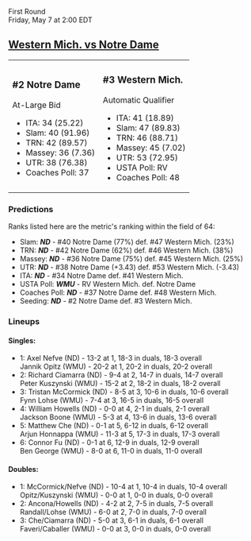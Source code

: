 First Round  
Friday, May 7 at 2:00 EDT
## [Western Mich. vs Notre Dame](https://www.ncaa.com/game/5833372) 

<table><tr><td>  

### #2 Notre Dame  

At-Large Bid  
- ITA: 34 (25.22)  
- Slam: 40 (91.96)  
- TRN: 42 (89.57)  
- Massey: 36 (7.36)  
- UTR: 38 (76.38)  
- Coaches Poll: 37  

</td><td>  

### #3 Western Mich.  

Automatic Qualifier  
- ITA: 41 (18.89)  
- Slam: 47 (89.83)  
- TRN: 46 (88.71)  
- Massey: 45 (7.02)  
- UTR: 53 (72.95)  
- USTA Poll: RV  
- Coaches Poll: 48  

</td></tr></table>  

 ### Predictions  

Ranks listed here are the metric's ranking within the field of 64:  
- Slam: ***ND*** - #40 Notre Dame (77%) def. #47 Western Mich. (23%)  
- TRN: ***ND*** - #42 Notre Dame (62%) def. #46 Western Mich. (38%)  
- Massey: ***ND*** - #36 Notre Dame (75%) def. #45 Western Mich. (25%)  
- UTR: ***ND*** - #38 Notre Dame (+3.43) def. #53 Western Mich. (-3.43)  
- ITA: ***ND*** - #34 Notre Dame def. #41 Western Mich.  
- USTA Poll: ***WMU*** - RV Western Mich. def. Notre Dame  
- Coaches Poll: ***ND*** - #37 Notre Dame def. #48 Western Mich.  
- Seeding: ***ND*** - #2 Notre Dame def. #3 Western Mich.  

 ### Lineups  

 #### Singles:  
- 1: Axel Nefve (ND) - 13-2 at 1, 18-3 in duals, 18-3 overall  
    Jannik Opitz (WMU) - 20-2 at 1, 20-2 in duals, 20-2 overall  
- 2: Richard Ciamarra (ND) - 9-4 at 2, 14-7 in duals, 14-7 overall  
    Peter Kuszynski (WMU) - 15-2 at 2, 18-2 in duals, 18-2 overall  
- 3: Tristan McCormick (ND) - 8-5 at 3, 10-6 in duals, 10-6 overall  
    Fynn Lohse (WMU) - 7-4 at 3, 16-5 in duals, 16-5 overall  
- 4: William Howells (ND) - 0-0 at 4, 2-1 in duals, 2-1 overall  
    Jackson Boone (WMU) - 5-3 at 4, 13-6 in duals, 13-6 overall  
- 5: Matthew Che (ND) - 0-1 at 5, 6-12 in duals, 6-12 overall  
    Arjun Honnappa (WMU) - 11-3 at 5, 17-3 in duals, 17-3 overall  
- 6: Connor Fu (ND) - 0-1 at 6, 12-9 in duals, 12-9 overall  
    Ben George (WMU) - 8-0 at 6, 11-0 in duals, 11-0 overall  

 #### Doubles:  
- 1: McCormick/Nefve (ND) - 10-4 at 1, 10-4 in duals, 10-4 overall  
    Opitz/Kuszynski (WMU) - 0-0 at 1, 0-0 in duals, 0-0 overall  
- 2: Ancona/Howells (ND) - 4-2 at 2, 7-5 in duals, 7-5 overall  
    Randall/Lohse (WMU) - 6-0 at 2, 7-0 in duals, 7-0 overall  
- 3: Che/Ciamarra (ND) - 5-0 at 3, 6-1 in duals, 6-1 overall  
    Faveri/Caballer (WMU) - 0-0 at 3, 0-0 in duals, 0-0 overall  